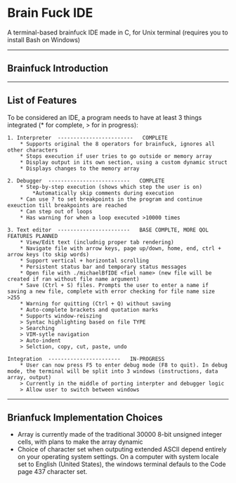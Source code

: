# Brain Fuck IDE
A terminal-based brainfuck IDE made in C, for Unix terminal (requires you to install Bash on Windows)

-----------------------------------------------------------------------------------------------------------------------------------------------------------------------
Brainfuck Introduction
-----------------------------------------------------------------------------------------------------------------------------------------------------------------------


-----------------------------------------------------------------------------------------------------------------------------------------------------------------------
List of Features
-----------------------------------------------------------------------------------------------------------------------------------------------------------------------

To be considered an IDE, a program needs to have at least 3 things integrated (* for complete, > for in progress):

    1. Interpreter  ------------------------   COMPLETE
        * Supports original the 8 operators for brainfuck, ignores all other characters
        * Stops execution if user tries to go outside or memory array
        * Display output in its own section, using a custom dynamic struct
        * Displays changes to the memory array
        
    2. Debugger  --------------------------   COMPLETE
        * Step-by-step execution (shows which step the user is on)
            *Automatically skip comments during execution
        * Can use ? to set breakpoints in the program and continue exeuction till breakpoints are reached
        * Can step out of loops
        * Has warning for when a loop executed >10000 times
        
    3. Text editor  -----------------------   BASE COMPLTE, MORE QOL FEATURES PLANNED
        * View/Edit text (includnig proper tab rendering)
        * Navigate file with arrow keys, page up/down, home, end, ctrl + arrow keys (to skip words)
        * Support vertical + horizontal scrolling
        * Persistent status bar and temporary status messages
        * Open file with ./michaelBfIDE <fiel name> (new file will be created if ran without file name argument)
        * Save (Ctrl + S) files. Prompts the user to enter a name if saving a new file, complete with error checking for file name size >255
        * Warning for quitting (Ctrl + Q) without saving
        * Auto-complete brackets and quotation marks
        * Supports window-reiszing
        > Syntac highlighting based on file TYPE
        > Searching
        > VIM-sytle navigation
        > Auto-indent
        > Selction, copy, cut, paste, undo
        
    Integration  -----------------------   IN-PROGRESS
        * User can now press F5 to enter debug mode (F8 to quit). In debug mode, the terminal will be split into 3 windows (instructions, data array, output)
        > Currently in the middle of porting interpter and debugger logic
        > Allow user to switch between windows
        
-----------------------------------------------------------------------------------------------------------------------------------------------------------------------
Brianfuck Implementation Choices
-----------------------------------------------------------------------------------------------------------------------------------------------------------------------
- Array is currently made of the traditional 30000 8-bit unsigned integer cells, with plans to make the array dynamic
- Choice of character set when outputing extended ASCII depend entirely on your operating system settings. On a computer with system locale set to English (United States), the windows terminal defauls to the Code page 437 character set. 
